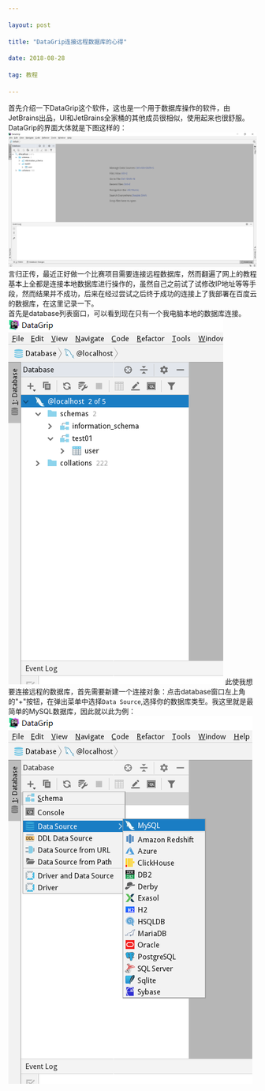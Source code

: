 ```yaml
---

layout: post

title: "DataGrip连接远程数据库的心得"

date: 2018-08-28

tag: 教程

---
```


首先介绍一下DataGrip这个软件，这也是一个用于数据库操作的软件，由JetBrains出品，UI和JetBrains全家桶的其他成员很相似，使用起来也很舒服。DataGrip的界面大体就是下图这样的： 
![](\images\posts\DataGrip\dataGrip.PNG)
言归正传，最近正好做一个比赛项目需要连接远程数据库，然而翻遍了网上的教程基本上全都是连接本地数据库进行操作的，虽然自己之前试了试修改IP地址等等手段，然而结果并不成功，后来在经过尝试之后终于成功的连接上了我部署在百度云的数据库，在这里记录一下。      
首先是database列表窗口，可以看到现在只有一个我电脑本地的数据库连接。
![](\images\posts\DataGrip\dataGrip01.PNG)
此使我想要连接远程的数据库，首先需要新建一个连接对象：点击database窗口左上角的"+"按钮，在弹出菜单中选择`Data Source`,选择你的数据库类型。我这里就是最简单的MySQL数据库，因此就以此为例：
![](\images\posts\DataGrip\dataGrip02.PNG)